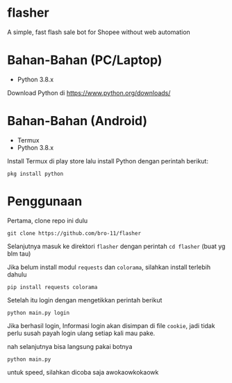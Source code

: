 # flasher
A simple, fast flash sale bot for Shopee without web automation

# Bahan-Bahan (PC/Laptop)
- Python 3.8.x

Download Python di https://www.python.org/downloads/

# Bahan-Bahan (Android)
- Termux
- Python 3.8.x

Install Termux di play store lalu install Python dengan perintah berikut:
```
pkg install python
```

# Penggunaan
Pertama, clone repo ini dulu
```
git clone https://github.com/bro-11/flasher
```
Selanjutnya masuk ke direktori `flasher` dengan perintah `cd flasher` (buat yg blm tau)

Jika belum install modul `requests` dan `colorama`, silahkan install terlebih dahulu
```
pip install requests colorama
```
Setelah itu login dengan mengetikkan perintah berikut
```
python main.py login
```
Jika berhasil login, Informasi login akan disimpan di file `cookie`, jadi tidak perlu susah payah login ulang setiap kali mau pake.

nah selanjutnya bisa langsung pakai botnya
```
python main.py
```
untuk speed, silahkan dicoba saja awokaowkokaowk
